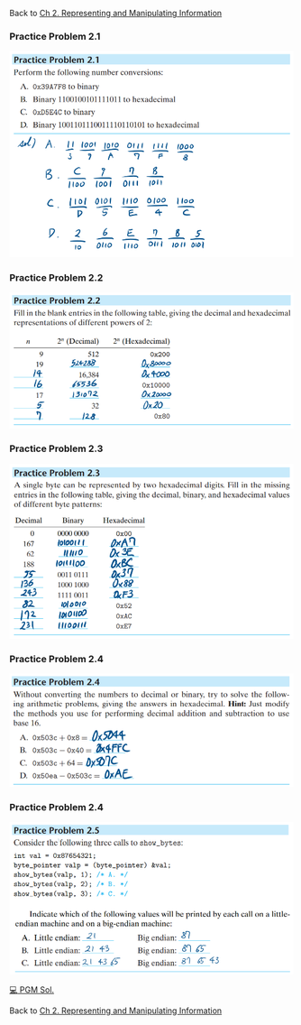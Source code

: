 Back to [Ch 2. Representing and Manipulating Information](https://github.com/JoonHyeok-hozy-Kim/computer_systems_study/blob/main/contents/ch_02/note.md)


### Practice Problem 2.1
![Practice Problem 2.1](https://github.com/JoonHyeok-hozy-Kim/computer_systems_study/blob/main/contents/ch_02/problems/practice_problems/01.png)

### Practice Problem 2.2
![Practice Problem 2.2](https://github.com/JoonHyeok-hozy-Kim/computer_systems_study/blob/main/contents/ch_02/problems/practice_problems/02.png)

### Practice Problem 2.3
![Practice Problem 2.3](https://github.com/JoonHyeok-hozy-Kim/computer_systems_study/blob/main/contents/ch_02/problems/practice_problems/03.png)

### Practice Problem 2.4
![](https://github.com/JoonHyeok-hozy-Kim/computer_systems_study/blob/main/contents/ch_02/problems/practice_problems/04.png)

### Practice Problem 2.4
![](https://github.com/JoonHyeok-hozy-Kim/computer_systems_study/blob/main/contents/ch_02/problems/practice_problems/05.png)

[:computer: PGM Sol.](https://github.com/JoonHyeok-hozy-Kim/computer_systems_study/blob/main/contents/ch_02/problems/practice_problems/05.c)














Back to [Ch 2. Representing and Manipulating Information](https://github.com/JoonHyeok-hozy-Kim/computer_systems_study/blob/main/contents/ch_02/note.md)